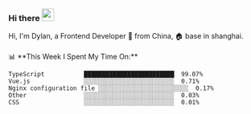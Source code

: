 ### Hi there <img src="https://media.giphy.com/media/hvRJCLFzcasrR4ia7z/giphy.gif" width="25px">

<!-- ![visitors](https://visitor-badge.glitch.me/badge?page_id=dislfyer.dislfyer) --!>

Hi, I'm Dylan, a Frontend Developer 🚀 from China, 🏠 base in shanghai.
<br/>
<br/>

📊 **This Week I Spent My Time On:**


<!--START_SECTION:waka-->

```text
TypeScript           █████████████████████████  99.07%
Vue.js               ░░░░░░░░░░░░░░░░░░░░░░░░░  0.71%
Nginx configuration file ░░░░░░░░░░░░░░░░░░░░░░░░░  0.17%
Other                ░░░░░░░░░░░░░░░░░░░░░░░░░  0.03%
CSS                  ░░░░░░░░░░░░░░░░░░░░░░░░░  0.01%
```

<!--END_SECTION:waka-->

<!--
**About Me:**
 -->
